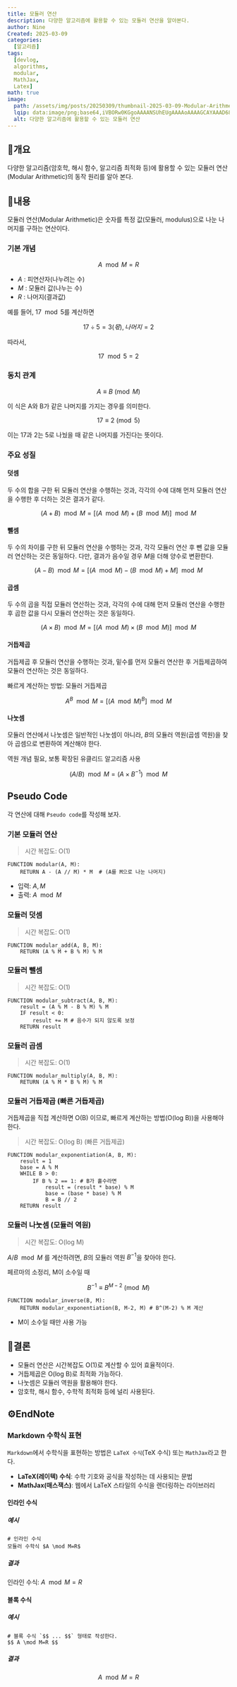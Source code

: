 ```yaml
---
title: 모듈러 연산
description: 다양한 알고리즘에 활용할 수 있는 모듈러 연산을 알아본다.
author: Nine
Created: 2025-03-09
categories:
  [알고리즘]
tags:
  [devlog,
  algorithms,
  modular,
  MathJax,
  Latex]
math: true
image:
  path: /assets/img/posts/20250309/thumbnail-2025-03-09-Modular-Arithmetic.png
  lqip: data:image/png;base64,iVBORw0KGgoAAAANSUhEUgAAAAoAAAAGCAYAAAD68A/GAAAAAklEQVR4AewaftIAAABgSURBVI3Buw6CMBiA0c/ypwbQxaiTA5fR938ddzqYlDTQlFKZTNjoOae2f//IoMgk7FzPdx51g4+O0Rtc+PInojS36kVMAV2UzIvFxwlRmuelY00L1g9ITAHjPhxRZNoA3eMfX6yengwAAAAASUVORK5CYII=
  alt: 다양한 알고리즘에 활용할 수 있는 모듈러 연산
---
```

## 📌개요

다양한 알고리즘(암호학, 해시 함수, 알고리즘 최적화 등)에 활용할 수 있는 모듈러 연산(Modular Arithmetic)의 동작 원리를 알아 본다.

## 📌내용

모듈러 연산(Modular Arithmetic)은 숫자를 특정 값(모듈러, modulus)으로 나눈 나머지를 구하는 연산이다.

### 기본 개념

$$A \mod  M = R$$

- $A$ : 피연산자(나누려는 수)
- $M$ : 모듈러 값(나누는 수)
- $R$ : 나머지(결과값)

예를 들어, $17 \mod  5$를 계산하면

$$17÷5=3(몫),나머지=2$$

따라서,

$$17 \mod  5=2$$

### 동치 관계

$$A \equiv B \pmod{M}$$

이 식은 A와 B가 같은 나머지를 가지는 경우를 의미한다.  

$$17 \equiv 2 \pmod{5}$$

이는 17과 2는 5로 나눴을 때 같은 나머지를 가진다는 뜻이다.

### 주요 성질

#### 덧셈

두 수의 합을 구한 뒤 모듈러 연산을 수행하는 것과, 각각의 수에 대해 먼저 모듈러 연산을 수행한 후 더하는 것은 결과가 같다.

$$(A+B) \mod M = [(A \mod M)+(B \mod M)] \mod M$$

#### 뺄셈

두 수의 차이를 구한 뒤 모듈러 연산을 수행하는 것과, 각각 모듈러 연산 후 뺀 값을 모듈러 연산하는 것은 동일하다.
다만, 결과가 음수일 경우 $M$을 더해 양수로 변환한다.

$$(A−B) \mod M = [(A \mod M)−(B \mod M) + M] \mod M$$

#### 곱셈

두 수의 곱을 직접 모듈러 연산하는 것과, 각각의 수에 대해 먼저 모듈러 연산을 수행한 후 곱한 값을 다시 모듈러 연산하는 것은 동일하다.

$$(A×B) \mod M = [(A \mod M) × (B \mod M)] \mod M$$

#### 거듭제곱

거듭제곱 후 모듈러 연산을 수행하는 것과, 밑수를 먼저 모듈러 연산한 후 거듭제곱하여 모듈러 연산하는 것은 동일하다.

빠르게 계산하는 방법: 모듈러 거듭제곱

$$A^B \mod M=[(A \mod M)^B] \mod M$$

#### 나눗셈

모듈러 연산에서 나눗셈은 일반적인 나눗셈이 아니라, $B$의 모듈러 역원(곱셈 역원)을 찾아 곱셈으로 변환하여 계산해야 한다.

역원 개념 필요, 보통 확장된 유클리드 알고리즘 사용

$$(A/B) \mod M=(A×B^{−1}) \mod M$$

## Pseudo Code

각 연산에 대해 `Pseudo code`를 작성해 보자.

### 기본 모듈러 연산

>시간 복잡도: O(1)

```
FUNCTION modular(A, M):
	RETURN A - (A // M) * M  # (A를 M으로 나눈 나머지)
```

- 입력: $A,M$
- 출력: $A \mod  M$

### 모듈러 덧셈

>시간 복잡도: O(1)

```
FUNCTION modular_add(A, B, M):
	RETURN (A % M + B % M) % M
```

### 모듈러 뺄셈

>시간 복잡도: O(1)

```
FUNCTION modular_subtract(A, B, M):
	result = (A % M - B % M) % M
	IF result < 0:
		result += M # 음수가 되지 않도록 보정
	RETURN result
```

### 모듈러 곱셈

>시간 복잡도: O(1)

```
FUNCTION modular_multiply(A, B, M):
	RETURN (A % M * B % M) % M
```

### 모듈러 거듭제곱 (빠른 거듭제곱)

거듭제곱을 직접 계산하면 O(B) 이므로, 빠르게 계산하는 방법(O(log B))을 사용해야 한다.

>시간 복잡도: O(log B) (빠른 거듭제곱)

```
FUNCTION modular_exponentiation(A, B, M):
	result = 1
	base = A % M
	WHILE B > 0:
		IF B % 2 == 1: # B가 홀수라면
			result = (result * base) % M
			base = (base * base) % M
			B = B // 2
	RETURN result
```

### 모듈러 나눗셈 (모듈러 역원)

>시간 복잡도: O(log M)

$A/B \mod M$ 를 계산하려면, $B$의 모듈러 역원 $B^{-1}$을 찾아야 한다.

페르마의 소정리, M이 소수일 때

$$ B^{−1} \equiv B^{M−2} \pmod{M} $$

```
FUNCTION modular_inverse(B, M):
	RETURN modular_exponentiation(B, M-2, M) # B^(M-2) % M 계산
```

- M이 소수일 때만 사용 가능

## 🎯결론

- 모듈러 연산은 시간복잡도 O(1)로 계산할 수 있어 효율적이다.
- 거듭제곱은 O(log B)로 최적화 가능하다.
- 나눗셈은 모듈러 역원을 활용해야 한다.
- 암호학, 해시 함수, 수학적 최적화 등에 널리 사용된다.

## ⚙️EndNote

### Markdown 수학식 표현

`Markdown`에서 수학식을 표현하는 방법은 `LaTeX 수식`(TeX 수식) 또는 `MathJax`라고 한다.

- **LaTeX(레이텍) 수식**: 수학 기호와 공식을 작성하는 데 사용되는 문법
- **MathJax(매스잭스)**: 웹에서 LaTeX 스타일의 수식을 렌더링하는 라이브러리

#### 인라인 수식

##### 예시

```
# 인라인 수식
모듈러 수학식 $A \mod M=R$ 
```

##### 결과

인라인 수식: $A \mod M=R$ 

#### 블록 수식

##### 예시

```
# 블록 수식 `$$ ... $$` 형태로 작성한다.
$$ A \mod M=R $$
```

##### 결과

$$ A \mod M=R $$
